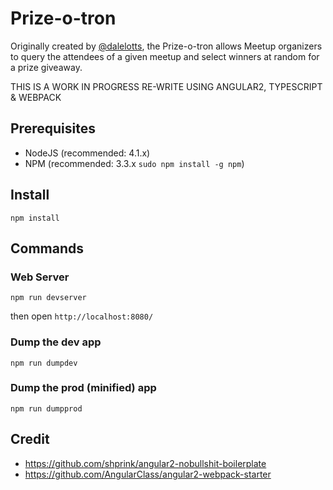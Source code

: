 # Prize-o-tron

Originally created by [@dalelotts](https://twitter.com/dalelotts), the Prize-o-tron allows Meetup organizers to 
query the attendees of a given meetup and select winners at random for a prize giveaway.

THIS IS A WORK IN PROGRESS RE-WRITE USING ANGULAR2, TYPESCRIPT & WEBPACK
 
## Prerequisites

* NodeJS (recommended: 4.1.x)
* NPM (recommended: 3.3.x `sudo npm install -g npm`)

## Install

`npm install`

## Commands

### Web Server

`npm run devserver`

then open `http://localhost:8080/`

### Dump the dev app

`npm run dumpdev`

### Dump the prod (minified) app

`npm run dumpprod`

## Credit

* https://github.com/shprink/angular2-nobullshit-boilerplate
* https://github.com/AngularClass/angular2-webpack-starter
